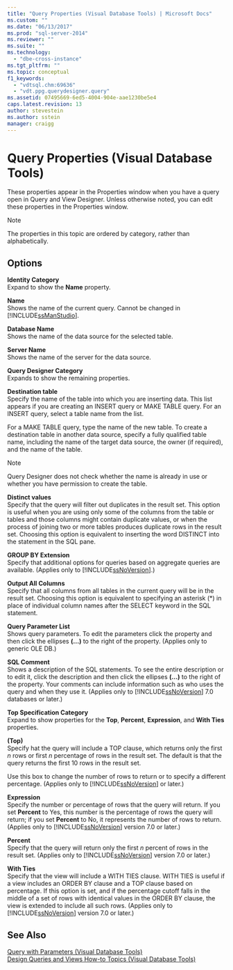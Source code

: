 ```yaml
---
title: "Query Properties (Visual Database Tools) | Microsoft Docs"
ms.custom: ""
ms.date: "06/13/2017"
ms.prod: "sql-server-2014"
ms.reviewer: ""
ms.suite: ""
ms.technology: 
  - "dbe-cross-instance"
ms.tgt_pltfrm: ""
ms.topic: conceptual
f1_keywords: 
  - "vdtsql.chm:69636"
  - "vdt.ppg.querydesigner.query"
ms.assetid: 07495669-6ed5-4004-904e-aae1230be5e4
caps.latest.revision: 13
author: stevestein
ms.author: sstein
manager: craigg
---
```

# Query Properties (Visual Database Tools)
  These properties appear in the Properties window when you have a query open in Query and View Designer. Unless otherwise noted, you can edit these properties in the Properties window.  
  
> [!NOTE]  
>  The properties in this topic are ordered by category, rather than alphabetically.  
  
## Options  
 **Identity Category**  
 Expand to show the **Name** property.  
  
 **Name**  
 Shows the name of the current query. Cannot be changed in [!INCLUDE[ssManStudio](../../includes/ssmanstudio-md.md)].  
  
 **Database Name**  
 Shows the name of the data source for the selected table.  
  
 **Server Name**  
 Shows the name of the server for the data source.  
  
 **Query Designer Category**  
 Expands to show the remaining properties.  
  
 **Destination table**  
 Specify the name of the table into which you are inserting data. This list appears if you are creating an INSERT query or MAKE TABLE query. For an INSERT query, select a table name from the list.  
  
 For a MAKE TABLE query, type the name of the new table. To create a destination table in another data source, specify a fully qualified table name, including the name of the target data source, the owner (if required), and the name of the table.  
  
> [!NOTE]  
>  Query Designer does not check whether the name is already in use or whether you have permission to create the table.  
  
 **Distinct values**  
 Specify that the query will filter out duplicates in the result set. This option is useful when you are using only some of the columns from the table or tables and those columns might contain duplicate values, or when the process of joining two or more tables produces duplicate rows in the result set. Choosing this option is equivalent to inserting the word DISTINCT into the statement in the SQL pane.  
  
 **GROUP BY Extension**  
 Specify that additional options for queries based on aggregate queries are available. (Applies only to [!INCLUDE[ssNoVersion](../../includes/ssnoversion-md.md)].)  
  
 **Output All Columns**  
 Specify that all columns from all tables in the current query will be in the result set. Choosing this option is equivalent to specifying an asterisk (*) in place of individual column names after the SELECT keyword in the SQL statement.  
  
 **Query Parameter List**  
 Shows query parameters. To edit the parameters click the property and then click the ellipses **(…)** to the right of the property. (Applies only to generic OLE DB.)  
  
 **SQL Comment**  
 Shows a description of the SQL statements. To see the entire description or to edit it, click the description and then click the ellipses **(…)** to the right of the property. Your comments can include information such as who uses the query and when they use it. (Applies only to [!INCLUDE[ssNoVersion](../../includes/ssnoversion-md.md)] 7.0 databases or later.)  
  
 **Top Specification Category**  
 Expand to show properties for the **Top**, **Percent**, **Expression**, and **With Ties** properties.  
  
 **(Top)**  
 Specify hat the query will include a TOP clause, which returns only the first *n* rows or first *n* percentage of rows in the result set. The default is that the query returns the first 10 rows in the result set.  
  
 Use this box to change the number of rows to return or to specify a different percentage. (Applies only to [!INCLUDE[ssNoVersion](../../includes/ssnoversion-md.md)] or later.)  
  
 **Expression**  
 Specify the number or percentage of rows that the query will return. If you set **Percent** to Yes, this number is the percentage of rows the query will return; if you set **Percent** to No, it represents the number of rows to return. (Applies only to [!INCLUDE[ssNoVersion](../../includes/ssnoversion-md.md)] version 7.0 or later.)  
  
 **Percent**  
 Specify that the query will return only the first *n* percent of rows in the result set. (Applies only to [!INCLUDE[ssNoVersion](../../includes/ssnoversion-md.md)] version 7.0 or later.)  
  
 **With Ties**  
 Specify that the view will include a WITH TIES clause. WITH TIES is useful if a view includes an ORDER BY clause and a TOP clause based on percentage. If this option is set, and if the percentage cutoff falls in the middle of a set of rows with identical values in the ORDER BY clause, the view is extended to include all such rows. (Applies only to [!INCLUDE[ssNoVersion](../../includes/ssnoversion-md.md)] version 7.0 or later.)  
  
## See Also  
 [Query with Parameters &#40;Visual Database Tools&#41;](visual-database-tools.md)   
 [Design Queries and Views How-to Topics &#40;Visual Database Tools&#41;](design-queries-and-views-how-to-topics-visual-database-tools.md)  
  
  
